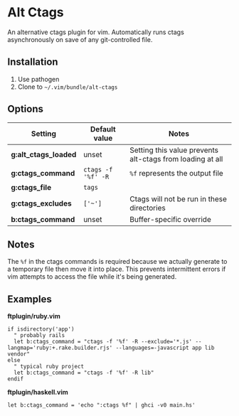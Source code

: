 # Alt Ctags

An alternative ctags plugin for vim. Automatically runs ctags 
asynchronously on save of any git-controlled file.

## Installation

1. Use pathogen
2. Clone to `~/.vim/bundle/alt-ctags`

## Options

| Setting                | Default value      | Notes
| ---                    | ---                | ---
| **g:alt_ctags_loaded** | unset              | Setting this value prevents alt-ctags from loading at all
| **g:ctags_command**    | `ctags -f '%f' -R` | `%f` represents the output file
| **g:ctags_file**       | `tags`             |
| **g:ctags_excludes**   | `['~']`            | Ctags will not be run in these directories
| **b:ctags_command**    | unset              | Buffer-specific override

## Notes

The `%f` in the ctags commands is required because we actually generate 
to a temporary file then move it into place. This prevents intermittent 
errors if vim attempts to access the file while it's being generated.

## Examples

**ftplugin/ruby.vim**

~~~ { .vim }
if isdirectory('app')
  " probably rails
  let b:ctags_command = "ctags -f '%f' -R --exclude='*.js' --langmap='ruby:+.rake.builder.rjs' --languages=-javascript app lib vendor"
else
  " typical ruby project
  let b:ctags_command = "ctags -f '%f' -R lib"
endif
~~~

**ftplugin/haskell.vim**

~~~ { .vim }
let b:ctags_command = 'echo ":ctags %f" | ghci -v0 main.hs'
~~~
